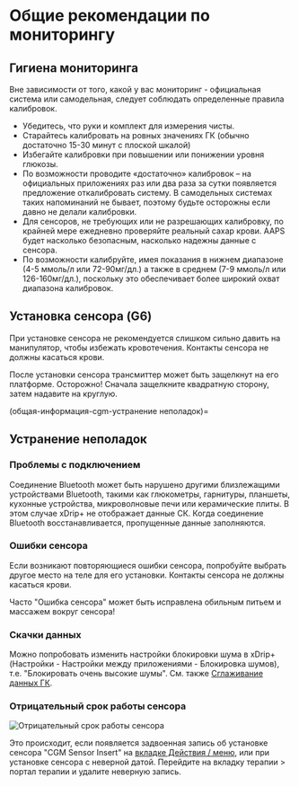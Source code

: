 # Общие рекомендации по мониторингу

## Гигиена мониторинга

Вне зависимости от того, какой у вас мониторинг - официальная система или самодельная, следует соблюдать определенные правила калибровок.

-   Убедитесь, что руки и комплект для измерения чисты.
-   Старайтесь калибровать на ровных значениях ГК (обычно достаточно 15-30 минут с плоской шкалой)
-   Избегайте калибровки при повышении или понижении уровня глюкозы.
-   По возможности проводите «достаточно» калибровок – на официальных приложениях раз или два раза за сутки появляется предложение откалибровать систему. В самодельных системах таких напоминаний не бывает, поэтому будьте осторожны если давно не делали калибровки.
-   Для сенсоров, не требующих или не разрешающих калибровку, по крайней мере ежедневно проверяйте реальный сахар крови. AAPS будет насколько безопасным, насколько надежны данные с сенсора.
-   По возможности калибруйте, имея показания в нижнем диапазоне (4-5 ммоль/л или 72-90мг/дл.) а также в среднем (7-9 ммоль/л или 126-160мг/дл.), поскольку это обеспечивает более широкий охват диапазона калибровок.

## Установка сенсора (G6)

При установке сенсора не рекомендуется слишком сильно давить на манипулятор, чтобы избежать кровотечения. Контакты сенсора не должны касаться крови.

После установки сенсора трансмиттер может быть защелкнут на его платформе. Осторожно! Сначала защелкните квадратную сторону, затем надавите на круглую.

(общая-информация-cgm-устранение неполадок)=
## Устранение неполадок

### Проблемы с подключением

Соединение Bluetooth может быть нарушено другими близлежащими устройствами Bluetooth, такими как глюкометры, гарнитуры, планшеты, кухонные устройства, микроволновые печи или керамические плиты. В этом случае xDrip+ не отображает данные СК. Когда соединение Bluetooth восстанавливается, пропущенные данные заполняются.

### Ошибки сенсора

Если возникают повторяющиеся ошибки сенсора, попробуйте выбрать другое место на теле для его установки. Контакты сенсора не должны касаться крови.

Часто "Ошибка сенсора" может быть исправлена обильным питьем и массажем вокруг сенсора!

### Скачки данных

Можно попробовать изменить настройки блокировки шума в xDrip+ (Настройки - Настройки между приложениями - Блокировка шумов), т.е. "Блокировать очень высокие шумы". См. также [Сглаживание данных ГК](../CompatibleCgms/SmoothingBloodGlucoseData.md).

### Отрицательный срок работы сенсора

![Отрицательный срок работы сенсора](../images/Troubleshooting_SensorAge.png)

Это происходит, если появляется задвоенная запись об установке сенсора "CGM Sensor Insert" на [вкладке Действия / меню](#screens-action-tab), или при установке сенсора с неверной датой. Перейдите на вкладку терапии > портал терапии и удалите неверную запись.
